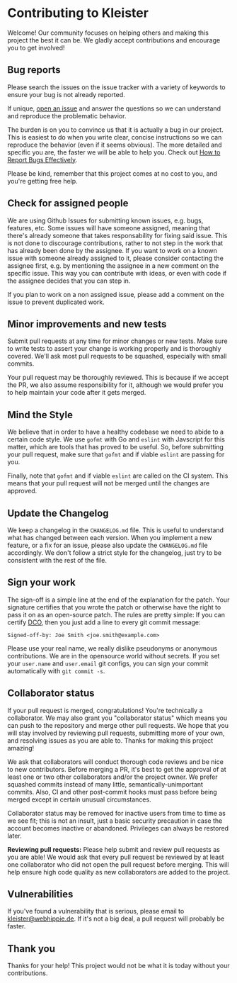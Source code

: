 # Contributing to Kleister

Welcome! Our community focuses on helping others and making this project the
best it can be. We gladly accept contributions and encourage you to get
involved!

## Bug reports

Please search the issues on the issue tracker with a variety of keywords to
ensure your bug is not already reported.

If unique, [open an issue][issues] and
answer the questions so we can understand and reproduce the problematic
behavior.

The burden is on you to convince us that it is actually a bug in our project.
This is easiest to do when you write clear, concise instructions so we can
reproduce the behavior (even if it seems obvious). The more detailed and
specific you are, the faster we will be able to help you. Check out
[How to Report Bugs Effectively][bugreport].

Please be kind, remember that this project comes at no cost to you, and you're
getting free help.

## Check for assigned people

We are using Github Issues for submitting known issues, e.g. bugs, features,
etc. Some issues will have someone assigned, meaning that there's already
someone that takes responsability for fixing said issue. This is not done to
discourage contributions, rather to not step in the work that has already been
done by the assignee. If you want to work on a known issue with someone already
assigned to it, please consider contacting the assignee first, e.g. by
mentioning the assignee in a new comment on the specific issue. This way you can
contribute with ideas, or even with code if the assignee decides that you can
step in.

If you plan to work on a non assigned issue, please add a comment on the issue
to prevent duplicated work.

## Minor improvements and new tests

Submit pull requests at any time for minor changes or new tests. Make sure to
write tests to assert your change is working properly and is thoroughly covered.
We'll ask most pull requests to be squashed, especially with small commits.

Your pull request may be thoroughly reviewed. This is because if we accept the
PR, we also assume responsibility for it, although we would prefer you to help
maintain your code after it gets merged.

## Mind the Style

We believe that in order to have a healthy codebase we need to abide to a
certain code style. We use `gofmt` with Go and `eslint` with Javscript for this
matter, which are tools that has proved to be useful. So, before submitting your
pull request, make sure that `gofmt` and if viable `eslint` are passing for you.

Finally, note that `gofmt` and if viable `eslint` are called on the CI system.
This means that your pull request will not be merged until the changes are
approved.

## Update the Changelog

We keep a changelog in the `CHANGELOG.md` file. This is useful to understand
what has changed between each version. When you implement a new feature, or a
fix for an issue, please also update the `CHANGELOG.md` file accordingly. We
don't follow a strict style for the changelog, just try to be consistent with
the rest of the file.

## Sign your work

The sign-off is a simple line at the end of the explanation for the patch. Your
signature certifies that you wrote the patch or otherwise have the right to pass
it on as an open-source patch. The rules are pretty simple: If you can certify
[DCO](./DCO), then you just add a line to every git commit message:

```console
Signed-off-by: Joe Smith <joe.smith@example.com>
```

Please use your real name, we really dislike pseudonyms or anonymous
contributions. We are in the opensource world without secrets. If you set your
`user.name` and `user.email` git configs, you can sign your commit automatically
with `git commit -s`.

## Collaborator status

If your pull request is merged, congratulations! You're technically a
collaborator. We may also grant you "collaborator status" which means you can
push to the repository and merge other pull requests. We hope that you will stay
involved by reviewing pull requests, submitting more of your own, and resolving
issues as you are able to. Thanks for making this project amazing!

We ask that collaborators will conduct thorough code reviews and be nice to new
contributors. Before merging a PR, it's best to get the approval of at least one
or two other collaborators and/or the project owner. We prefer squashed commits
instead of many little, semantically-unimportant commits. Also, CI and other
post-commit hooks must pass before being merged except in certain unusual
circumstances.

Collaborator status may be removed for inactive users from time to time as we
see fit; this is not an insult, just a basic security precaution in case the
account becomes inactive or abandoned. Privileges can always be restored later.

**Reviewing pull requests:** Please help submit and review pull requests as you
are able! We would ask that every pull request be reviewed by at least one
collaborator who did not open the pull request before merging. This will help
ensure high code quality as new collaborators are added to the project.

## Vulnerabilities

If you've found a vulnerability that is serious, please email to
kleister@webhippie.de. If it's not a big deal, a pull request will probably be
faster.

## Thank you

Thanks for your help! This project would not be what it is today without your
contributions.

[issues]: https://github.com/kleister/homebrew-kleister/issues
[bugreport]: http://www.chiark.greenend.org.uk/~sgtatham/bugs.html
